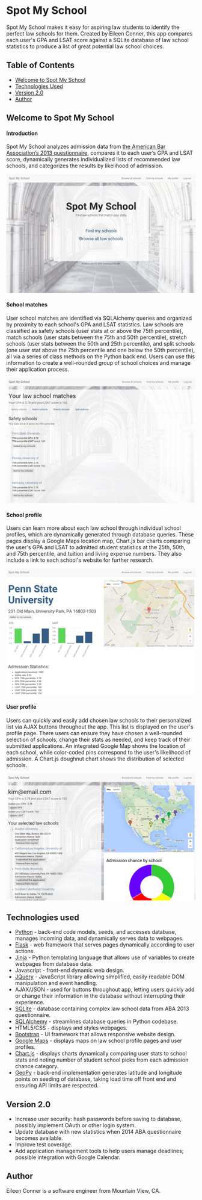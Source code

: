 # Spot My School

Spot My School makes it easy for aspiring law students to identify the perfect law schools for them. Created by Eileen Conner, this app compares each user's GPA and LSAT score against a SQLite database of law school statistics to produce a list of great potential law school choices.

## Table of Contents
* [Welcome to Spot My School](#spotmyschool)
* [Technologies Used](#technologiesused)
* [Version 2.0](#v2)
* [Author](#author)

## <a name="spotmyschool"></a>Welcome to Spot My School

#### Introduction

Spot My School analyzes admission data from [the American Bar Association’s 2013 questionnaire](http://www.americanbar.org/groups/legal_education/resources/statistics.html), compares it to each user’s GPA and LSAT score, dynamically generates individualized lists of recommended law schools, and categorizes the results by likelihood of admission. 

![Spot My School homepage](/static/images/screenshots/spot_my_school_screenshot.png)

#### School matches

User school matches are identified via SQLAlchemy queries and organized by proximity to each school's GPA and LSAT statistics. Law schools are classified as safety schools (user stats at or above the 75th percentile), match schools (user stats between the 75th and 50th percentile), stretch schools (user stats between the 50th and 25th percentile), and split schools (one user stat above the 75th percentile and one below the 50th percentile), all via a series of class methods on the Python back end. Users can use this information to create a well-rounded group of school choices and manage their application process.

![School matches](/static/images/screenshots/match_query_screenshot.png)

#### School profile

Users can learn more about each law school through individual school profiles, which are dynamically generated through database queries. These pages display a Google Maps location map, Chart.js bar charts comparing the user's GPA and LSAT to admitted student statistics at the 25th, 50th, and 75th percentile, and tuition and living expense numbers. They also include a link to each school's website for further research. 

![School profile](/static/images/screenshots/school_profile_screenshot.png)

#### User profile

Users can quickly and easily add chosen law schools to their personalized list via AJAX buttons throughout the app. This list is displayed on the user's profile page. There users can ensure they have chosen a well-rounded selection of schools, change their stats as needed, and keep track of their submitted applications. An integrated Google Map shows the location of each school, while color-coded pins correspond to the user's likelihood of admission. A Chart.js doughnut chart shows the distribution of selected schools.

![User profile](/static/images/screenshots/user_profile_screenshot.png)

## <a name="technologiesused"></a>Technologies used
* [Python](https://www.python.org/) - back-end code models, seeds, and accesses database, manages incoming data, and dynamically serves data to webpages.
* [Flask](http://flask.pocoo.org/) - web framework that serves pages dynamically according to user actions.
* [Jinja](http://jinja.pocoo.org/docs/dev/) - Python templating language that allows use of variables to create webpages from database data.
* Javascript - front-end dynamic web design.
* [JQuery](https://jquery.com/) - JavaScript library allowing simplified, easily readable DOM manipulation and event handling.
* AJAX/JSON - used for buttons throughout app, letting users quickly add or change their information in the database without interrupting their experience.
* [SQLite](https://www.sqlite.org/) - database containing complex law school data from ABA 2013 questionnaire.
* [SQLAlchemy](http://www.sqlalchemy.org/) - streamlines database queries in Python codebase.
* HTML5/CSS - displays and styles webpages.
* [Bootstrap](http://getbootstrap.com/2.3.2/) - UI framework that allows responsive website design.
* [Google Maps](https://developers.google.com/maps/) - displays maps on law school profile pages and user profiles.
* [Chart.js](http://www.chartjs.org/) - displays charts dynamically comparing user stats to school stats and noting number of student school picks from each admission chance category.
* [GeoPy](https://pypi.python.org/pypi/geopy) - back-end implementation generates latitude and longitude points on seeding of database, taking load time off front end and ensuring API limits are respected.

## <a name="v2"></a>Version 2.0
* Increase user security: hash passwords before saving to database, possibly implement OAuth or other login system.
* Update database with new statistics when 2014 ABA questionnaire becomes available.
* Improve test coverage.
* Add application management tools to help users manage deadlines; possible integration with Google Calendar.

## <a name="author"></a>Author

Eileen Conner is a software engineer from Mountain View, CA.